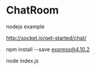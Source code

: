 # ChatRoom
nodejs example

http://socket.io/get-started/chat/

npm install --save express@4.10.2

node index.js
